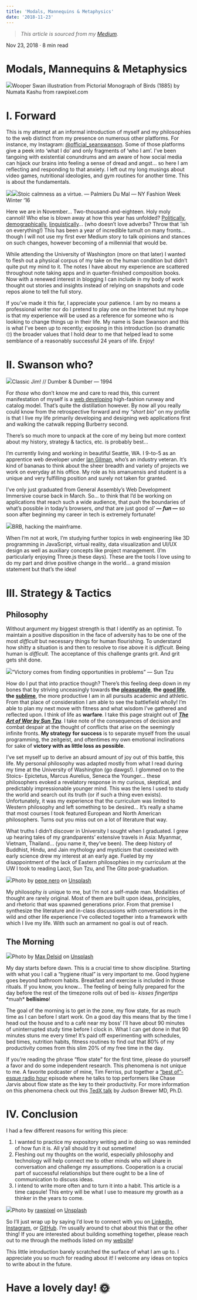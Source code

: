```yaml
---
title: 'Modals, Mannequins & Metaphysics'
date: '2018-11-23'
---
```



 > _This article is sourced from my [Medium](https://medium.com/@seancswan/modals-mannequins-metaphysics-pt-i-1b1629549421)._

Nov 23, 2018 · 8 min read

Modals, Mannequins & Metaphysics
================================

![](https://miro.medium.com/max/968/1*9UIvECZh84FOaz4dFeBjHg.jpeg)Wooper Swan illustration from Pictorial Monograph of Birds (1885) by Numata Kashu from rawpixel.com

**I. Forward**
==============

This is my attempt at an informal introduction of myself and my philosophies to the web distinct from my presence on numerous other platforms. For instance, my Instagram: [@official\_seanswanson](https://www.instagram.com/official_seanswanson/). Some of those platforms give a peek into ‘what I do’ and only fragments of ‘who I am’. I’ve been tangoing with existential conundrums and am aware of how social media can hijack our brains into feeling a sense of dread and angst… so here I am reflecting and responding to that anxiety. I left out my long musings about video games, nutritional ideologies, and gym routines for another time. This is about the fundamentals.

![](https://miro.medium.com/max/934/1*UN5D_lMI-cqtY98UTnp5uw.jpeg)![](https://miro.medium.com/max/934/1*LsSe-NUK3VZKmBiF21prUw.jpeg)Stoic calmness as a virtue. — Palmiers Du Mal — NY Fashion Week Winter ‘16

Here we are in November… Two-thousand-and-eighteen. Holy moly cannoli! Who else is blown away at how this year has unfolded? [Politically](https://en.wikipedia.org/wiki/2018#Events), [demographically](http://www.pewresearch.org/fact-tank/2018/04/25/7-demographic-trends-shaping-the-u-s-and-the-world-in-2018/), [linguistically](https://en.oxforddictionaries.com/word-of-the-year/word-of-the-year-2018)… (who doesn’t love adverbs? Throw that ‘ish on everything!) This has been a year of incredible tumult on many fronts… though I will not use my first ever Medium story to talk opinions and stances on such changes, however becoming of a millennial that would be.

While attending the University of Washington (more on that later) I wanted to flesh out a physical corpus of my take on the human condition but didn’t quite put my mind to it. The notes I have about my experience are scattered throughout note taking apps and in quarter-finished composition books. Now with a renewed interest in blogging I can include in my body of work thought out stories and insights instead of relying on snapshots and code repos alone to tell the full story.

If you’ve made it this far, I appreciate your patience. I am by no means a professional writer nor do I pretend to play one on the Internet but my hope is that my experience will be used as a reference for someone who is looking to change things up in their life. My name is Sean Swanson and this is what I’ve been up to recently; exposing in this introduction (so dramatic 🙄) the broader values that I hold dear to me that helped lead to some semblance of a reasonably successful 24 years of life. Enjoy!

II. Swanson who?
================

![](https://miro.medium.com/max/960/1*PZo_gBNY27Czp1etw1ppxw.gif)Classic Jim! // Dumber & Dumber — 1994

For _those_ who don’t know me and care to read this, this current manifestation of myself is a [web developing](http://seancswanson.com) high-fashion runway and catalog model. That’s quite the distillation however. By now all you really could know from the retrospective forward and my _“short bio”_ on my profile is that I live my life primarily developing and designing web applications first and walking the catwalk repping Burberry second.

There’s so much more to unpack at the core of my being but more context about my history, strategy & tactics, etc. is probably best…

I’m currently living and working in beautiful Seattle, WA. I 9-to-5 as an apprentice web developer under [Ian Gilman](http://iangilman.com/), who’s an industry veteran. It’s kind of bananas to think about the sheer breadth and variety of projects we work on everyday at his office. My role as his amanuensis and student is a unique and very fulfilling position and surely not taken for granted.

I’ve only just graduated from General Assembly’s Web Development Immersive course back in March. So… to think that I’d be working on applications that reach such a wide audience, that push the boundaries of what’s possible in today’s browsers, _and_ that are just good ol’ **—** **_fun —_** so soon after beginning my career in tech is extremely fortunate!

![](https://miro.medium.com/max/400/1*rzOva5W7wEwJc-zAcaAUFQ.gif)BRB, hacking the mainframe.

When I’m not at work, I’m studying further topics in web engineering like 3D programming in JavaScript, virtual reality, data visualization and UI/UX design as well as auxiliary concepts like project management. (I’m particularly enjoying Three.js these days). These are the tools I love using to do my part and drive positive change in the world… a grand mission statement but that’s the idea!

III. Strategy & Tactics
=======================

Philosophy
----------

Without argument my biggest strength is that I identify as an optimist. To maintain a positive disposition in the face of adversity has to be one of the most _difficult_ but necessary things for human flourishing. To understand how shitty a situation is and then to resolve to rise above it is _difficult_. Being human is _difficult._ The acceptance of this challenge grants grit. And grit gets shit done.

![](https://miro.medium.com/max/552/1*TZT03WegNC-UC8lbeeV6eA.png)“Victory comes from finding opportunities in problems” — Sun Tzu

How do I put that into practice though? There’s this feeling deep down in my bones that by striving unceasingly towards **the** [**pleasurable**](https://plato.stanford.edu/entries/aristotle-ethics/#Plea), **the** [**good life**](https://www.iep.utm.edu/stoiceth/#H3), **the** [**sublime**](http://csmt.uchicago.edu/glossary2004/beautifulsublime.htm), the more productive I am in all pursuits academic and athletic. From that place of consideration I am able to see the battlefield wholly! I’m able to plan my next move with fitness and what wisdom I’ve gathered and reflected upon. I think of life as **warfare**. I take this page straight out of [**_The Art of War by Sun Tzu_**](https://www.amazon.com/Art-War-Translation-Essays-Commentary/dp/1590307283/ref=sr_1_4?s=books&ie=UTF8&qid=1542951770&sr=1-4&keywords=art+of+war+shambhala). I take note of the consequences of decision and combat despair at the thought of conflicts that arise on the seemingly infinite fronts. **My strategy** **for success** is to separate myself from the usual programming, the zeitgeist, and oftentimes my own emotional inclinations for sake of **victory with as little loss as possible**.

I’ve set myself up to derive an absurd amount of joy out of this battle, this life. My personal philosophy was adapted mostly from what I read during my time at the University of Washington (go dawgs!). I glommed on to the Stoics- Epictetus, Marcus Aurelius, Seneca the Younger… these philosophers evoked a revelatory response in my curious, skeptical, and predictably impressionable younger mind. This was the lens I used to study the world and search out its truth (or if such a thing even exists). Unfortunately, it was my experience that the curriculum was limited to Western philosophy and left something to be desired… It’s really a shame that most courses I took featured European and North American philosophers. Turns out you miss out on a lot of literature that way.

What truths I didn’t discover in University I sought when I graduated. I grew up hearing tales of my grandparents’ extensive travels in Asia: Myanmar, Vietnam, Thailand… (you name it, they’ve been). The deep history of Buddhist, Hindu, and Jain mythology and mysticism that coexisted with early science drew my interest at an early age. Fueled by my disappointment of the lack of Eastern philosophies in my curriculum at the UW I took to reading Laozi, Sun Tzu, and The _Gita_ post-graduation.

![](https://miro.medium.com/max/1400/0*3vwHgo5BsEPjNa2v)Photo by [pepe nero](https://unsplash.com/@pepe_nero?utm_source=medium&utm_medium=referral) on [Unsplash](https://unsplash.com?utm_source=medium&utm_medium=referral)

My philosophy _is_ unique to me, but I’m not a self-made man. Modalities of thought are rarely original. Most of them are built upon ideas, principles, and rhetoric that was spawned generations prior. From that premise I synthesize the literature and in-class discussions with conversations in the wild and other life experience I’ve collected together into a framework with which I live my life. With such an armament no goal is out of reach.

The Morning
-----------

![](https://miro.medium.com/max/1400/0*Hl6sltVf2SQzTZjB)Photo by [Max Delsid](https://unsplash.com/@maxdelsid?utm_source=medium&utm_medium=referral) on [Unsplash](https://unsplash.com?utm_source=medium&utm_medium=referral)

My day starts before dawn. This is a crucial time to show discipline. Starting with what you I call a “hygiene ritual” is very important to me. Good hygiene goes beyond bathroom habits. Breakfast and exercise is included in those rituals. If you know, you know… The feeling of being fully prepared for the day before the rest of the timezone rolls out of bed is- _kisses fingertips_ \*muah\* **bellisimo**!

The goal of the morning is to get in the zone, my flow state, for as much time as I can before I start work. On a good day this means that by the time I head out the house and to a café near my boss’ I’ll have about 90 minutes of uninterrupted study time before I clock in. What I can get done in that 90 minutes stuns me every time! It’s paid off experimenting with schedules, bed times, nutrition habits, fitness routines to find out that 80% of my productivity comes from this slim 20% of my free time in the day.

If you’re reading the phrase “flow state” for the first time, please do yourself a favor and do some independent research. This phenomena is not unique to me. A favorite podcaster of mine, Tim Ferriss, put together a [“best of”-esque radio hour](https://tim.blog/2016/11/16/the-tim-ferriss-radio-hour-meditation-mindset-and-mastery/) episode where he talks to top performers like Chase Jarvis about flow state as the key to their productivity. For more information on this phenomena check out this [TedX talk](https://www.youtube.com/watch?v=jE1j5Om7g0U) by Judson Brewer MD, Ph.D.

IV. Conclusion
==============

I had a few different reasons for writing this piece:

1.  I wanted to practice my expository writing and in doing so was reminded of how fun it is. All y’all should try it out sometime!
2.  Fleshing out my thoughts on the world, especially philosophy and technology will help connect me to other minds who will share in conversation and challenge my assumptions. Cooperation is a crucial part of successful relationships but there ought to be a line of communication to discuss ideas.
3.  I intend to write more often and to turn it into a habit. This article is a time capsule! This entry will be what I use to measure my growth as a thinker in the years to come.

![](https://miro.medium.com/max/1400/0*EehIa5Nnm9OgW_Ax)Photo by [rawpixel](https://unsplash.com/@rawpixel?utm_source=medium&utm_medium=referral) on [Unsplash](https://unsplash.com?utm_source=medium&utm_medium=referral)

So I’ll just wrap up by saying I’d love to connect with you on [LinkedIn](http://linkedin.com/in/seancswanson), [Instagram](https://www.instagram.com/official_seanswanson/), or [GitHub](https://github.com/seanthaswan). I’m usually around to chat about this that or the other thing! If you are interested about building something together, please reach out to me through the methods listed on my [website](http://seancswanson.com)!

This little introduction barely scratched the surface of what I am up to. I appreciate you so much for reading about it! I welcome any ideas on topics to write about in the future.

Have a lovely day! 🌞
=====================
